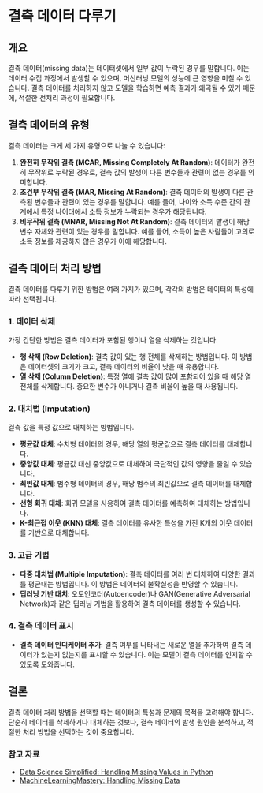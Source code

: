 # 결측 데이터 다루기

## 개요
결측 데이터(missing data)는 데이터셋에서 일부 값이 누락된 경우를 말합니다. 이는 데이터 수집 과정에서 발생할 수 있으며, 머신러닝 모델의 성능에 큰 영향을 미칠 수 있습니다. 결측 데이터를 처리하지 않고 모델을 학습하면 예측 결과가 왜곡될 수 있기 때문에, 적절한 전처리 과정이 필요합니다.

## 결측 데이터의 유형
결측 데이터는 크게 세 가지 유형으로 나눌 수 있습니다:
1. **완전히 무작위 결측 (MCAR, Missing Completely At Random)**: 데이터가 완전히 무작위로 누락된 경우로, 결측 값의 발생이 다른 변수들과 관련이 없는 경우를 의미합니다.
2. **조건부 무작위 결측 (MAR, Missing At Random)**: 결측 데이터의 발생이 다른 관측된 변수들과 관련이 있는 경우를 말합니다. 예를 들어, 나이와 소득 수준 간의 관계에서 특정 나이대에서 소득 정보가 누락되는 경우가 해당됩니다.
3. **비무작위 결측 (MNAR, Missing Not At Random)**: 결측 데이터의 발생이 해당 변수 자체와 관련이 있는 경우를 말합니다. 예를 들어, 소득이 높은 사람들이 고의로 소득 정보를 제공하지 않은 경우가 이에 해당합니다.

## 결측 데이터 처리 방법
결측 데이터를 다루기 위한 방법은 여러 가지가 있으며, 각각의 방법은 데이터의 특성에 따라 선택됩니다.

### 1. 데이터 삭제
가장 간단한 방법은 결측 데이터가 포함된 행이나 열을 삭제하는 것입니다.
- **행 삭제 (Row Deletion)**: 결측 값이 있는 행 전체를 삭제하는 방법입니다. 이 방법은 데이터셋의 크기가 크고, 결측 데이터의 비율이 낮을 때 유용합니다.
- **열 삭제 (Column Deletion)**: 특정 열에 결측 값이 많이 포함되어 있을 때 해당 열 전체를 삭제합니다. 중요한 변수가 아니거나 결측 비율이 높을 때 사용됩니다.

### 2. 대치법 (Imputation)
결측 값을 특정 값으로 대체하는 방법입니다.
- **평균값 대체**: 수치형 데이터의 경우, 해당 열의 평균값으로 결측 데이터를 대체합니다.
- **중앙값 대체**: 평균값 대신 중앙값으로 대체하여 극단적인 값의 영향을 줄일 수 있습니다.
- **최빈값 대체**: 범주형 데이터의 경우, 해당 범주의 최빈값으로 결측 데이터를 대체합니다.
- **선형 회귀 대체**: 회귀 모델을 사용하여 결측 데이터를 예측하여 대체하는 방법입니다.
- **K-최근접 이웃 (KNN) 대체**: 결측 데이터를 유사한 특성을 가진 K개의 이웃 데이터를 기반으로 대체합니다.

### 3. 고급 기법
- **다중 대치법 (Multiple Imputation)**: 결측 데이터를 여러 번 대체하여 다양한 결과를 평균내는 방법입니다. 이 방법은 데이터의 불확실성을 반영할 수 있습니다.
- **딥러닝 기반 대치**: 오토인코더(Autoencoder)나 GAN(Generative Adversarial Network)과 같은 딥러닝 기법을 활용하여 결측 데이터를 생성할 수 있습니다.

### 4. 결측 데이터 표시
- **결측 데이터 인디케이터 추가**: 결측 여부를 나타내는 새로운 열을 추가하여 결측 데이터가 있는지 없는지를 표시할 수 있습니다. 이는 모델이 결측 데이터를 인지할 수 있도록 도와줍니다.

## 결론
결측 데이터 처리 방법을 선택할 때는 데이터의 특성과 문제의 목적을 고려해야 합니다. 단순히 데이터를 삭제하거나 대체하는 것보다, 결측 데이터의 발생 원인을 분석하고, 적절한 처리 방법을 선택하는 것이 중요합니다.

### 참고 자료
- [Data Science Simplified: Handling Missing Values in Python](https://www.datasciencesmachinelearning.com/)
- [MachineLearningMastery: Handling Missing Data](https://machinelearningmastery.com/handling-missing-data/)
